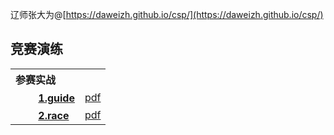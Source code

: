 辽师张大为@[https://daweizh.github.io/csp/](https://daweizh.github.io/csp/)

## 竞赛演练

<table style="border:0px;width:100%;">
  <tr><th style="border:0px;text-align:left">参赛实战</th>
      <td style="border:0px;"></td></tr>

  <tr><th style="border:0px;text-align:left">　　
        <a href='../handout/train/1.guide.html'>1.guide</a></th>
      <td style="border:0px;text-align:right"><a href='../handout/train/1.guide.pdf'>pdf</a></td>
  </tr>
  <tr><th style="border:0px;text-align:left">　　
        <a href='../handout/train/2.race.html'>2.race</a></th>
      <td style="border:0px;text-align:right"><a href='../handout/train/2.race.pdf'>pdf</a></td>
  </tr>
</table>


<script type="text/javascript" src="http://tajs.qq.com/stats?sId=66482615" charset="UTF-8"></script>
